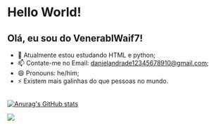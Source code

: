 <h1>Hello World!</h1>

## Olá, eu sou do VenerablWaif7!

- 🔭 Atualmente estou estudando HTML e python;
- 📫 Contate-me no Email: danielandrade12345678910@gmail.com;
- 😄 Pronouns: he/him;
- ⚡ Existem mais galinhas do que pessoas no mundo.

##

[![Anurag's GitHub stats](https://github-readme-stats.vercel.app/api?username=anuraghazra&theme=tokyonight)](https://github.com/anuraghazra/github-readme-stats)

<div>
 <a href ="mailto:contato@danielandrade12345678910.com.br"><img src="https://img.shields.io/badge/Gmail-D14836?style=for-the-badge&logo=gmail&logoColor=white"target="_blank"></a>
</div>


